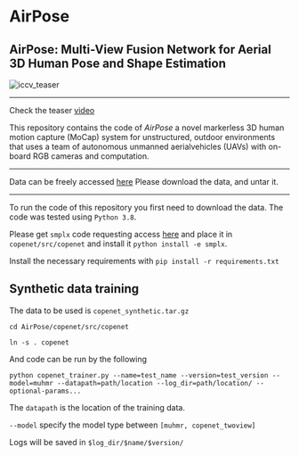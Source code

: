 # AirPose
## AirPose: Multi-View Fusion Network for Aerial 3D Human Pose and Shape Estimation

![iccv_teaser](https://user-images.githubusercontent.com/19806758/145577115-c1f08e0b-527e-4ada-bbbf-2c5d0dde632b.png)
_________

Check the teaser [video](https://www.youtube.com/watch?v=gUKMepNm-HQ/)

This repository contains the code of _AirPose_ a novel markerless 3D human motion capture (MoCap) system for unstructured, outdoor environments that uses a team of autonomous unmanned aerialvehicles (UAVs) with on-board RGB cameras and computation.
_________

Data can be freely accessed [here](https://keeper.mpdl.mpg.de/d/1cae0814c4474f5a8e19/)
Please download the data, and untar it.

_________

To run the code of this repository you first need to download the data.
The code was tested using `Python 3.8`.

Please get `smplx` code requesting access [here](https://smpl.is.tue.mpg.de/) and place it in `copenet/src/copenet` and install it `python install -e smplx`.

Install the necessary requirements with `pip install -r requirements.txt`

## Synthetic data training 

The data to be used is `copenet_synthetic.tar.gz`

`cd AirPose/copenet/src/copenet`

`ln -s . copenet`

And code can be run by the following

`python copenet_trainer.py --name=test_name --version=test_version --model=muhmr --datapath=path/location --log_dir=path/location/ --optional-params...`

The `datapath` is the location of the training data.

`--model` specify the model type between `[muhmr, copenet_twoview]`

Logs will be saved in `$log_dir/$name/$version/`
